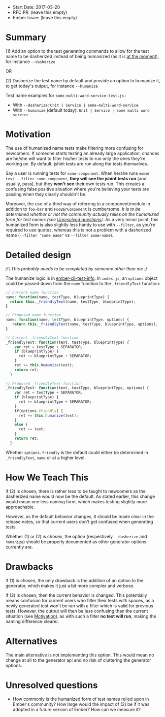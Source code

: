 - Start Date: 2017-03-20
- RFC PR: (leave this empty)
- Ember Issue: (leave this empty)

# Summary

(1) Add an option to the test generating commands to allow for the test name to be dasherized instead of being humanized (as it is [at the moment](https://github.com/ember-cli/ember-cli-test-info/blob/master/index.js#L27)), for instance `--dasherize`

OR

(2) Dasherize the test name by default and provide an option to humanize it, to get today's output, for instance `--humanize`

Test name examples for `some-multi-word-service-test.js` :

* With `--dasherize`: `Unit | Service | some-multi-word-service`
* With `--humanize` (default today): `Unit | Service | some multi word service`

# Motivation

The use of humanized name tests make filtering more confusing for newcomers. If someone starts testing an already large application, chances are he/she will want to filter his/her tests to run only the ones they're working on. By default, jshint tests are run along the tests themselves.

Say a user is running tests for `some-component`. When he/she runs `ember test --filter some-component`, **they will see the jshint tests run** (and usually, pass), but they **won't see** their own tests run. This creates a confusing false positive situation where you're believing your tests are passing when they clearly shouldn't be.

Moreover, the use of a third way of referring to a component/module in addition to `foo-bar` and `FooBarComponent` is cumbersome. *It is to be determined whether or not the community actually relies on the humanized form for test names (see [Unresolved questions](#unresolved-questions)).*
As a very minor point, this humanized form is also slightly less handy to use with `--filter`, as you're required to use quotes, whereas this is not a problem with a dasherized name (`--filter "some name"` vs `--filter some-name`).

# Detailed design

*/!\ This probably needs to be completed by someone other than me :)*

The humanize logic is in [ember-cli-test-info](https://github.com/ember-cli/ember-cli-test-info). In `index.js`, an `options` object could be passed down from the `name` function to the `_friendlyText` function:

```javascript
// Current name function
name: function(name, testType, blueprintType) {
  return this._friendlyText(name, testType, blueprintType);
}

// Proposed name function
name: function(name, testType, blueprintType, options) {
   return this._friendlyText(name, testType, blueprintType, options);
}

// Current _friendlyText function
_friendlyText: function(text, testType, blueprintType) {
    var ret = testType + SEPARATOR;
    if (blueprintType) {
      ret += blueprintType + SEPARATOR;
    }
    ret += this.humanize(text);
    return ret;
  }
  
// Proposed _friendlyText function
_friendlyText: function(text, testType, blueprintType, options) {
    var ret = testType + SEPARATOR;
    if (blueprintType) {
      ret += blueprintType + SEPARATOR;
    }
    if(options.friendly) {
      ret += this.humanize(text);
    }
    else {
      ret += text;
    }
    return ret;
  }
```

Whether `options.friendly` is the default could either be determined in `_friendlyText`, `name` or at a higher level.

# How We Teach This

If (2) is chosen, there is rather less to be taught to newcomers as the dasherized name would now be the default. As stated earlier, this change would mean one less naming form, which makes testing slightly more approachable.

However, as the default behavior changes, it should be made clear in the release notes, so that current users don't get confused when generating tests.

Whether (1) or (2) is chosen, the option (respectively `--dasherize` and `--humanize`) should be properly documented as other generator options currently are.

# Drawbacks

If (1) is chosen, the only drawback is the addition of an option to the generator, which makes it just a bit more complex and verbose.

If (2) is chosen, then the current behavior is changed. This potentially means confusion for current users who filter their tests with spaces, as a newly generated test won't be ran with a filter which is valid for previous tests. However, the output will then be less confusing than the current situation (see [Motivation](#motivation)), as with such a filter **no test will run**, making the naming difference clearer.

# Alternatives

The main alternative is not implementing this option. This would mean no change at all to the generator api and no risk of cluttering the generator options.

# Unresolved questions

* How commonly is the humanized form of test names relied upon in Ember's community? How large would the impact of (2) be if it was adopted in a future version of Ember? How can we measure it?
